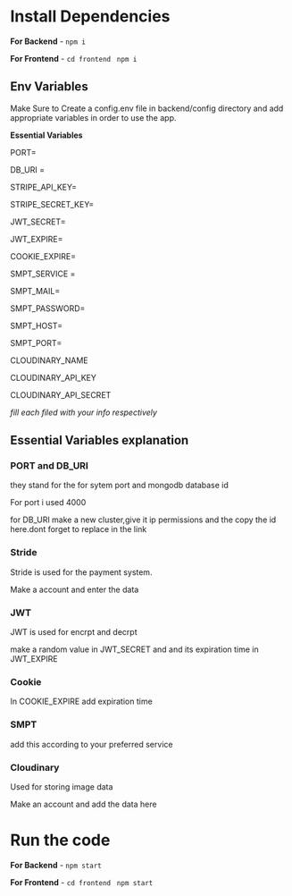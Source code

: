 # Install Dependencies

**For Backend** - `npm i`

**For Frontend** - `cd frontend` ` npm i`

## Env Variables

Make Sure to Create a config.env file in backend/config directory and add appropriate variables in order to use the app.

**Essential Variables**

PORT=

DB_URI =

STRIPE_API_KEY=

STRIPE_SECRET_KEY=

JWT_SECRET=

JWT_EXPIRE=

COOKIE_EXPIRE=

SMPT_SERVICE =

SMPT_MAIL=

SMPT_PASSWORD=

SMPT_HOST=

SMPT_PORT=

CLOUDINARY_NAME

CLOUDINARY_API_KEY

CLOUDINARY_API_SECRET

_fill each filed with your info respectively_

## Essential Variables explanation
### PORT and DB_URI
they stand for the for sytem port and mongodb database id

For port i used 4000

for DB_URI make a new cluster,give it ip permissions and the copy the id here.dont forget to replace <password> in the link

### Stride
  
Stride is used for the payment system.
  
Make a account and enter the data
  
### JWT
  
JWT is used for encrpt and decrpt
  
make a random value in JWT_SECRET and and its expiration time in JWT_EXPIRE
  
### Cookie
In COOKIE_EXPIRE add expiration time
### SMPT
add this according to your preferred service
### Cloudinary
Used for storing image data

Make an account and add the data here  

# Run the code

**For Backend** - `npm start`

**For Frontend** - `cd frontend` ` npm start`

